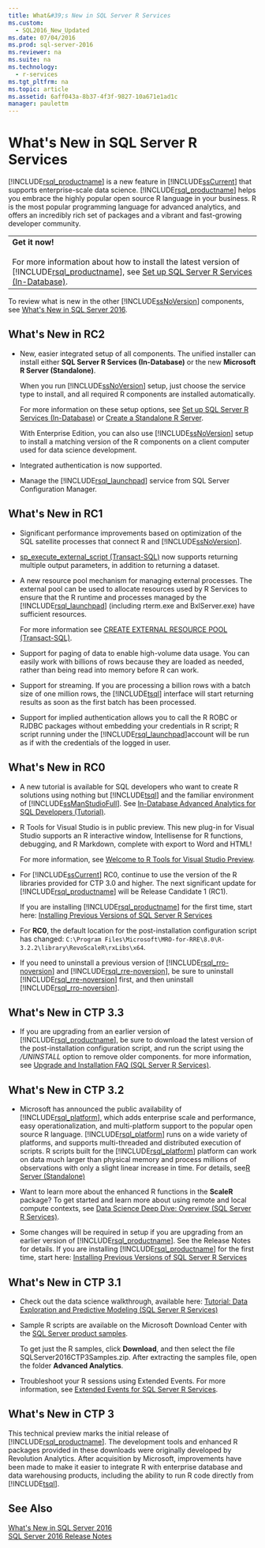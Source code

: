 ```yaml
---
title: What&#39;s New in SQL Server R Services
ms.custom: 
  - SQL2016_New_Updated
ms.date: 07/04/2016
ms.prod: sql-server-2016
ms.reviewer: na
ms.suite: na
ms.technology: 
  - r-services
ms.tgt_pltfrm: na
ms.topic: article
ms.assetid: 6aff043a-8b37-4f3f-9827-10a671e1ad1c
manager: paulettm
---
```

# What&#39;s New in SQL Server R Services
[!INCLUDE[rsql_productname](../../Topics/TopicNameContainA/includes/rsql_productname_md.md)] is a new feature in [!INCLUDE[ssCurrent](../../Topics/TopicNameContainA/includes/ssCurrent_md.md)] that supports enterprise-scale data science. [!INCLUDE[rsql_productname](../../Topics/TopicNameContainA/includes/rsql_productname_md.md)] helps you embrace the highly popular open source R language in your business. R is the most popular programming language for advanced analytics, and offers an incredibly rich set of packages and a vibrant and fast-growing developer community.  
  
||  
|-|  
|**Get it now!**<br /><br /> For more information about how to install the latest version of [!INCLUDE[rsql_productname](../../Topics/TopicNameContainA/includes/rsql_productname_md.md)], see [Set up SQL Server R Services (In-Database)](../../Topics/TopicNameNotContainA/Set-up-SQL-Server-R-Services--In-Database-.md).|  
  
 To review what is new in the other [!INCLUDE[ssNoVersion](../../Topics/TopicNameContainA/includes/ssNoVersion_md.md)] components, see [What's New in SQL Server 2016](../../Topics/TopicNameNotContainA/What-s-New-in-SQL-Server-2016.md).  
  
## What's New in RC2  
  
-   New, easier integrated setup of   all components. The unified installer can install either **SQL Server R Services (In-Database)** or the new **Microsoft R Server (Standalone)**.  
  
     When you run [!INCLUDE[ssNoVersion](../../Topics/TopicNameContainA/includes/ssNoVersion_md.md)] setup, just choose the service type to install, and all required R components are installed automatically.  
  
     For more information on these setup options, see [Set up SQL Server R Services (In-Database)](../../Topics/TopicNameNotContainA/Set-up-SQL-Server-R-Services--In-Database-.md) or [Create a Standalone R Server](../../Topics/TopicNameContainA/Create-a-Standalone-R-Server.md).  
  
     With Enterprise Edition, you can also  use [!INCLUDE[ssNoVersion](../../Topics/TopicNameContainA/includes/ssNoVersion_md.md)] setup to install a matching version of the R components on a client computer used for data science development.  
  
-   Integrated authentication is now supported.  
  
-   Manage the [!INCLUDE[rsql_launchpad](../../Topics/TopicNameNotContainA/includes/rsql_launchpad_md.md)] service from SQL Server Configuration Manager.  
  
## What's New in RC1  
  
-   Significant performance improvements based on optimization of the SQL satellite processes that connect R and [!INCLUDE[ssNoVersion](../../Topics/TopicNameContainA/includes/ssNoVersion_md.md)].  
  
-   [sp_execute_external_script (Transact-SQL)](assetId:///de4e1fcd-0e1a-4af3-97ee-d1becc7f04df) now supports returning multiple output parameters, in addition to returning a dataset.  
  
-   A new resource pool mechanism for managing external processes.  The external pool can be used to allocate resources used by R Services to ensure that the R runtime and processes managed by the [!INCLUDE[rsql_launchpad](../../Topics/TopicNameNotContainA/includes/rsql_launchpad_md.md)] (including rterm.exe and BxlServer.exe) have sufficient resources.  
  
     For more information see [CREATE EXTERNAL RESOURCE POOL (Transact-SQL)](assetId:///8cc798ad-c395-461c-b7ff-8c561c098808).  
  
-   Support for paging of data to enable high-volume data usage. You can easily work with billions of rows because they are loaded as needed, rather than being read into memory before R can work.  
  
-   Support for streaming. If you are processing  a billion rows with a batch size of one million rows, the [!INCLUDE[tsql](../../Topics/TopicNameContainA/includes/tsql_md.md)] interface will start returning results as soon as the first batch has been processed.  
  
-   Support for implied authentication allows you to call the R ROBC or RJDBC packages without embedding your credentials in R script; R script running under the [!INCLUDE[rsql_launchpad](../../Topics/TopicNameNotContainA/includes/rsql_launchpad_md.md)]account will be run as if with the credentials of the logged in user.  
  
## What's New in RC0  
  
-   A new tutorial is available for SQL developers who want to create R solutions using nothing but [!INCLUDE[tsql](../../Topics/TopicNameContainA/includes/tsql_md.md)] and the familiar environment of [!INCLUDE[ssManStudioFull](../../Topics/TopicNameContainA/includes/ssManStudioFull_md.md)]. See [In-Database Advanced Analytics for SQL Developers (Tutorial)](assetId:///c18cb249-2146-41b7-8821-3a20c5d7a690).  
  
-   R Tools for Visual Studio is in public preview. This new plug-in for Visual Studio supports an R interactive window, Intellisense for R functions, debugging, and R Markdown, complete with export to Word and HTML!  
  
     For more information, see [Welcome to R Tools for Visual Studio Preview](http://microsoft.github.io/RTVS-docs).  
  
-   For [!INCLUDE[ssCurrent](../../Topics/TopicNameContainA/includes/ssCurrent_md.md)] RC0, continue to use the version of the R libraries provided for CTP 3.0 and higher.  The next significant update for [!INCLUDE[rsql_productname](../../Topics/TopicNameContainA/includes/rsql_productname_md.md)] will be Release Candidate 1 (RC1).  
  
     If you are installing [!INCLUDE[rsql_productname](../../Topics/TopicNameContainA/includes/rsql_productname_md.md)] for the first time, start here: [Installing Previous Versions of SQL Server R Services](../../Topics/TopicNameNotContainA/Installing-Previous-Versions-of-SQL-Server-R-Services.md)  
  
-   For **RC0**, the default location for the post-installation configuration script has changed: `C:\Program Files\Microsoft\MRO-for-RRE\8.0\R-3.2.2\library\RevoScaleR\rxLibs\x64`.  
  
-   If you need to uninstall a previous version of [!INCLUDE[rsql_rro-noversion](../../Topics/TopicNameNotContainA/includes/rsql_rro-noversion_md.md)] and [!INCLUDE[rsql_rre-noversion](../../Topics/TopicNameNotContainA/includes/rsql_rre-noversion_md.md)], be sure to uninstall [!INCLUDE[rsql_rre-noversion](../../Topics/TopicNameNotContainA/includes/rsql_rre-noversion_md.md)] first, and then uninstall [!INCLUDE[rsql_rro-noversion](../../Topics/TopicNameNotContainA/includes/rsql_rro-noversion_md.md)].  
  
## What's New in CTP 3.3  
  
-   If you are upgrading from an earlier version of [!INCLUDE[rsql_productname](../../Topics/TopicNameContainA/includes/rsql_productname_md.md)], be sure to download the latest version of the post-installation configuration script, and run the script using the */UNINSTALL* option to remove older components.  for more information, see [Upgrade and Installation FAQ (SQL Server R Services)](../../Topics/TopicNameNotContainA/Upgrade-and-Installation-FAQ--SQL-Server-R-Services-.md).  
  
## What's New in CTP 3.2  
  
-   Microsoft has announced the public availability of [!INCLUDE[rsql_platform](../../Topics/TopicNameNotContainA/includes/rsql_platform_md.md)], which adds enterprise scale and performance, easy operationalization, and multi-platform support to the popular open source R language. [!INCLUDE[rsql_platform](../../Topics/TopicNameNotContainA/includes/rsql_platform_md.md)] runs on a wide variety of platforms, and supports multi-threaded and distributed execution of scripts. R scripts built for the [!INCLUDE[rsql_platform](../../Topics/TopicNameNotContainA/includes/rsql_platform_md.md)] platform can work on data much larger than physical memory and process millions of observations with only a slight linear increase in time.  For details, see[R Server (Standalone)](../../Topics/TopicNameNotContainA/R-Server--Standalone-.md)  
  
-   Want to learn more about the enhanced R functions in the **ScaleR** package? To get started and learn more about using remote and local compute contexts, see [Data Science Deep Dive: Overview (SQL Server R Services)](assetId:///4817b973-7ee4-4843-88ff-637665e44bd2).  
  
-   Some changes will be required in setup if you are upgrading from an earlier version of [!INCLUDE[rsql_productname](../../Topics/TopicNameContainA/includes/rsql_productname_md.md)]. See the Release Notes for details. If you are installing [!INCLUDE[rsql_productname](../../Topics/TopicNameContainA/includes/rsql_productname_md.md)] for the first time, start here: [Installing Previous Versions of SQL Server R Services](../../Topics/TopicNameNotContainA/Installing-Previous-Versions-of-SQL-Server-R-Services.md)  
  
## What's New in CTP 3.1  
  
-   Check out the data science walkthrough, available here:  [Tutorial: Data Exploration and Predictive Modeling (SQL Server R Services)](assetId:///65589d17-bd34-4baa-8ba1-998f60d0344f)  
  
-   Sample R scripts are available on the Microsoft Download Center with the [SQL Server product samples](https://www.microsoft.com/download/details.aspx?id=49502).  
  
     To get just the R samples, click **Download**, and then select the file SQLServer2016CTP3Samples.zip. After extracting the samples file, open the folder **Advanced Analytics**.  
  
-   Troubleshoot your R sessions using Extended Events. For more information, see [Extended Events for SQL Server R Services](../../Topics/TopicNameNotContainA/Extended-Events-for-SQL-Server-R-Services.md).  
  
## What's New in CTP 3  
 This technical preview marks the initial release of [!INCLUDE[rsql_productname](../../Topics/TopicNameContainA/includes/rsql_productname_md.md)]. The development tools and enhanced R packages provided in these downloads were originally developed by Revolution Analytics. After acquisition by Microsoft, improvements have been made to make it  easier to integrate R with enterprise database and data warehousing products, including the ability to run R code directly from [!INCLUDE[tsql](../../Topics/TopicNameContainA/includes/tsql_md.md)].  
  
## See Also  
 [What's New in SQL Server 2016](../../Topics/TopicNameNotContainA/What-s-New-in-SQL-Server-2016.md)   
 [SQL Server 2016 Release Notes](../../Topics/TopicNameNotContainA/SQL-Server-2016-Release-Notes.md)
